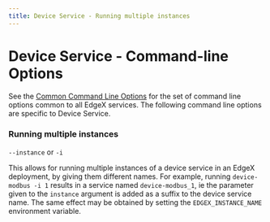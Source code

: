 ```yaml
---
title: Device Service - Running multiple instances
---
```


# Device Service - Command-line Options

See the [Common Command Line Options](../../configuration/CommonCommandLineOptions.md) for the set of command line options common to all EdgeX services. The following command line options are specific to Device Service.

### Running multiple instances

`--instance` or `-i`

This allows for running multiple instances of a device service in an EdgeX deployment, by giving them different names. For example, running `device-modbus -i 1` results in a service named `device-modbus_1`, ie the parameter given to the `instance` argument is added as a suffix to the device service name. The same effect may be obtained by setting the `EDGEX_INSTANCE_NAME` environment variable.

